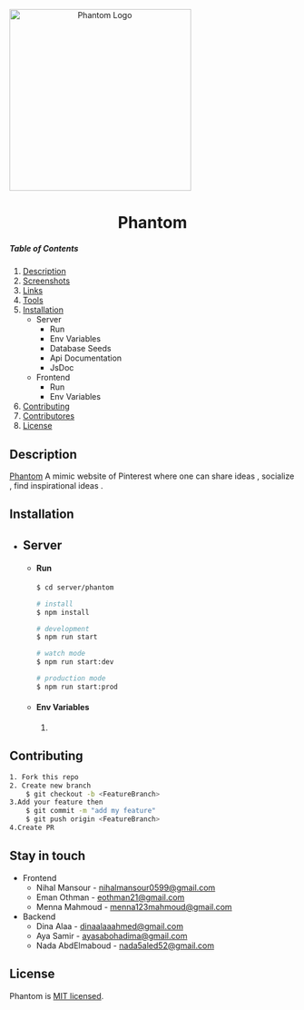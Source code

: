 
<p  align="center">

<a align="center" href="https://phantomclient.herokuapp.com/"  target="blank"><img  src="https://i.pinimg.com/originals/13/a7/f2/13a7f2e36e658749fd97b9078ad1e22f.png"  width="320" align="center" alt="Phantom Logo"  /></a>
<h1 align="center">Phantom</h1>
</p>


##### Table of Contents  
1. [Description](#Description)  
2. [Screenshots](#Screenshots)  
3. [Links](#Links) 
4. [Tools](#Tools)  
5. [Installation](#Installation) 
	* Server
		* Run
		* Env Variables
		* Database Seeds
		* Api Documentation
		* JsDoc
	* Frontend
		* Run
		* Env Variables
6. [Contributing](#Contributing)
7. [Contributores](#Stay)
8. [License](#lisence)


## Description

  

[Phantom](https://github.com/nadaabdelmaboud/Phantom) A mimic website of Pinterest where one can share ideas , socialize , find inspirational ideas  .

  

## Installation
* ## Server
	* ####  Run
		```bash
		$ cd server/phantom
		
		# install
		$ npm install
		
		# development
		$ npm run start

		# watch mode
		$ npm run start:dev

		# production mode
		$ npm run start:prod

		```
	*	#### Env Variables
		1.
	

  



## Contributing

  

```bash
1. Fork this repo
2. Create new branch
	$ git checkout -b <FeatureBranch>
3.Add your feature then
	$ git commit -m "add my feature"
	$ git push origin <FeatureBranch>
4.Create PR
```

  

## Stay in touch

  

- Frontend
	- Nihal Mansour - nihalmansour0599@gmail.com
	- Eman Othman - eothman21@gmail.com
	- Menna Mahmoud - menna123mahmoud@gmail.com
- Backend
	- Dina Alaa - dinaalaaahmed@gmail.com
	- Aya Samir - ayasabohadima@gmail.com
	- Nada AbdElmaboud - nada5aled52@gmail.com

  

## License

  

Phantom is [MIT licensed](LICENSE).
